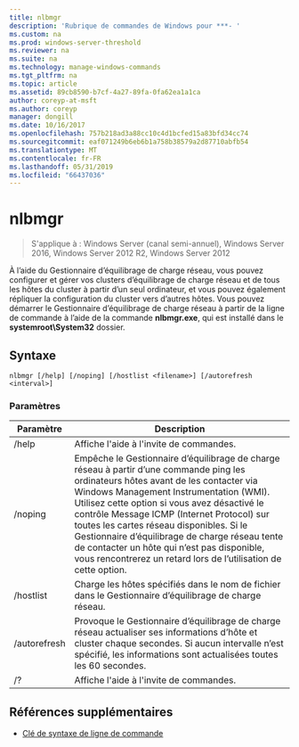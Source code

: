 ```yaml
---
title: nlbmgr
description: 'Rubrique de commandes de Windows pour ***- '
ms.custom: na
ms.prod: windows-server-threshold
ms.reviewer: na
ms.suite: na
ms.technology: manage-windows-commands
ms.tgt_pltfrm: na
ms.topic: article
ms.assetid: 89cb8590-b7cf-4a27-89fa-0fa62ea1a1ca
author: coreyp-at-msft
ms.author: coreyp
manager: dongill
ms.date: 10/16/2017
ms.openlocfilehash: 757b218ad3a88cc10c4d1bcfed15a83bfd34cc74
ms.sourcegitcommit: eaf071249b6eb6b1a758b38579a2d87710abfb54
ms.translationtype: MT
ms.contentlocale: fr-FR
ms.lasthandoff: 05/31/2019
ms.locfileid: "66437036"
---
```

# <a name="nlbmgr"></a>nlbmgr

>S'applique à : Windows Server (canal semi-annuel), Windows Server 2016, Windows Server 2012 R2, Windows Server 2012

À l’aide du Gestionnaire d’équilibrage de charge réseau, vous pouvez configurer et gérer vos clusters d’équilibrage de charge réseau et de tous les hôtes du cluster à partir d’un seul ordinateur, et vous pouvez également répliquer la configuration du cluster vers d’autres hôtes. Vous pouvez démarrer le Gestionnaire d’équilibrage de charge réseau à partir de la ligne de commande à l’aide de la commande **nlbmgr.exe**, qui est installé dans le **systemroot\System32** dossier.
## <a name="syntax"></a>Syntaxe
```
nlbmgr [/help] [/noping] [/hostlist <filename>] [/autorefresh <interval>]
```
### <a name="parameters"></a>Paramètres

|        Paramètre        |                                                                                                                                                                                                Description                                                                                                                                                                                                |
|-------------------------|-----------------------------------------------------------------------------------------------------------------------------------------------------------------------------------------------------------------------------------------------------------------------------------------------------------------------------------------------------------------------------------------------------------|
|          /help          |                                                                                                                                                                                   Affiche l'aide à l'invite de commandes.                                                                                                                                                                                    |
|         /noping         | Empêche le Gestionnaire d’équilibrage de charge réseau à partir d’une commande ping les ordinateurs hôtes avant de les contacter via Windows Management Instrumentation (WMI). Utilisez cette option si vous avez désactivé le contrôle Message ICMP (Internet Protocol) sur toutes les cartes réseau disponibles. Si le Gestionnaire d’équilibrage de charge réseau tente de contacter un hôte qui n’est pas disponible, vous rencontrerez un retard lors de l’utilisation de cette option. |
|  /hostlist <filename>   |                                                                                                                                                                Charge les hôtes spécifiés dans le nom de fichier dans le Gestionnaire d’équilibrage de charge réseau.                                                                                                                                                                 |
| /autorefresh <interval> |                                                                                                          Provoque le Gestionnaire d’équilibrage de charge réseau actualiser ses informations d’hôte et cluster chaque <interval> secondes. Si aucun intervalle n’est spécifié, les informations sont actualisées toutes les 60 secondes.                                                                                                          |
|           /?            |                                                                                                                                                                                   Affiche l'aide à l'invite de commandes.                                                                                                                                                                                    |

## <a name="additional-references"></a>Références supplémentaires
-   [Clé de syntaxe de ligne de commande](command-line-syntax-key.md)

